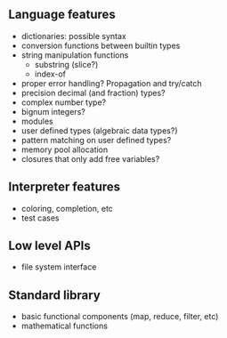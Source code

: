 ## Language features
- dictionaries: possible syntax
- conversion functions between builtin types
- string manipulation functions
    - substring (slice?)
    - index-of
- proper error handling? Propagation and try/catch
- precision decimal (and fraction) types?
- complex number type?
- bignum integers?
- modules
- user defined types (algebraic data types?)
- pattern matching on user defined types?
- memory pool allocation
- closures that only add free variables?

## Interpreter features
- coloring, completion, etc
- test cases

## Low level APIs
- file system interface

## Standard library
- basic functional components (map, reduce, filter, etc)
- mathematical functions
